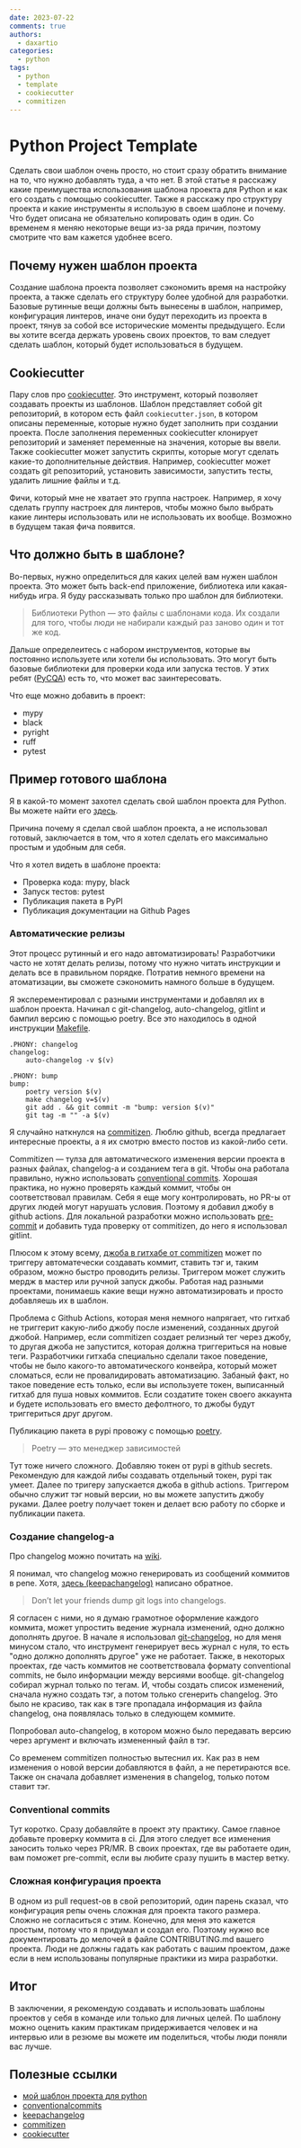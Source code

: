 ```yaml
---
date: 2023-07-22
comments: true
authors:
  - daxartio
categories:
  - python
tags:
  - python
  - template
  - cookiecutter
  - commitizen
---
```


# Python Project Template

Сделать свои шаблон очень просто, но стоит сразу обратить внимание на то, что нужно добавлять туда, а что нет. В этой статье я расскажу какие преимущества использования шаблона проекта для Python и как его создать с помощью cookiecutter. Также я расскажу про структуру проекта и какие инструменты я использую в своем шаблоне и почему. Что будет описана не обязательно копировать один в один. Со временем я меняю некоторые вещи из-за ряда причин, поэтому смотрите что вам кажется удобнее всего.

<!-- more -->

## Почему нужен шаблон проекта

Создание шаблона проекта позволяет сэкономить время на настройку проекта, а также сделать его структуру более удобной для разработки. Базовые рутинные вещи должны быть вынесены в шаблон, например, конфигурация линтеров, иначе они будут переходить из проекта в проект, тянув за собой все исторические моменты предыдущего. Если вы хотите всегда держать уровень своих проектов, то вам следует сделать шаблон, который будет использоваться в будущем.

## Cookiecutter

Пару слов про [cookiecutter](https://cookiecutter.readthedocs.io/en/stable/). Это инструмент, который позволяет создавать проекты из шаблонов. Шаблон представляет собой git репозиторий, в котором есть файл `cookiecutter.json`, в котором описаны переменные, которые нужно будет заполнить при создании проекта. После заполнения переменных cookiecutter клонирует репозиторий и заменяет переменные на значения, которые вы ввели. Также cookiecutter может запустить скрипты, которые могут сделать какие-то дополнительные действия. Например, cookiecutter может создать git репозиторий, установить зависимости, запустить тесты, удалить лишние файлы и т.д.

Фичи, который мне не хватает это группа настроек. Например, я хочу сделать группу настроек для линтеров, чтобы можно было выбрать какие линтеры использовать или не использовать их вообще. Возможно в будущем такая фича появится.

## Что должно быть в шаблоне?

Во-первых, нужно определиться для каких целей вам нужен шаблон проекта. Это может быть back-end приложение, библиотека или какая-нибудь игра. Я буду рассказывать только про шаблон для библиотеки.

> Библиотеки Python — это файлы с шаблонами кода. Их создали для того, чтобы люди не набирали каждый раз заново один и тот же код.

Дальше определеитесь с набором инструментов, которые вы постоянно используете или хотели бы использовать. Это могут быть базовые библиотеки для проверки кода или запуска тестов. У этих ребят ([PyCQA](https://github.com/PyCQA)) есть то, что может вас заинтересовать.

Что еще можно добавить в проект:

- mypy
- black
- pyright
- ruff
- pytest

## Пример готового шаблона

Я в какой-то момент захотел сделать свой шаблон проекта для Python. Вы можете найти его [здесь](https://github.com/daxartio/python-project-template).

Причина почему я сделал свой шаблон проекта, а не использовал готовый, заключается в том, что я хотел сделать его максимально простым и удобным для себя.

Что я хотел видеть в шаблоне проекта:

- Проверка кода: mypy, black
- Запуск тестов: pytest
- Публикация пакета в PyPI
- Публикация документации на Github Pages

### Автоматические релизы

Этот процесс рутинный и его надо автоматизировать! Разработчики часто не хотят делать релизы, потому что нужно читать инструкции и делать все в правильном порядке. Потратив немного времени на атоматизации, вы сможете сэкономить намного больше в будущем.

Я эксперементировал с разными инструментами и добавлял их в шаблон проекта. Начинал с git-changelog, auto-changelog, gitlint и бампил версию с помощью poetry. Все это находилось в одной инструкции [Makefile](https://www.gnu.org/software/make/manual/make.html).

```make
.PHONY: changelog
changelog:
	auto-changelog -v $(v)

.PHONY: bump
bump:
	poetry version $(v)
	make changelog v=$(v)
	git add . && git commit -m "bump: version $(v)"
	git tag -m "" -a $(v)
```

Я случайно наткнулся на [commitizen](https://github.com/commitizen-tools/commitizen). Люблю github, всегда предлагает интересные проекты, а я их смотрю вместо постов из какой-либо сети.

Commitizen — тулза для автоматического изменения версии проекта в разных файлах, changelog-а и созданием тега в git. Чтобы она работала правильно, нужно использовать [conventional commits](https://www.conventionalcommits.org/en/v1.0.0/). Хорошая практика, но нужно проверять каждый коммит, чтобы он соответствовал правилам. Себя я еще могу контролировать, но PR-ы от других людей могут нарушать условия. Поэтому я добавил джобу в github actions. Для локальной разработки можно использовать [pre-commit](https://pre-commit.com/) и добавить туда проверку от commitizen, до него я использовал gitlint.

Плюсом к этому всему, [джоба в гитхабе от commitizen](https://github.com/commitizen-tools/commitizen-action) может по триггеру автоматечески создавать коммит, ставить тэг и, таким образом, можно быстро проводить релизы. Триггером может служить мердж в мастер или ручной запуск джобы. Работая над разными проектами, понимаешь какие вещи нужно автоматизировать и просто добавляешь их в шаблон.

Проблема с Github Actions, которая меня немного напрягает, что гитхаб не триггерит какую-либо джобу после изменений, созданных другой джобой. Например, если commitizen создает релизный тег через джобу, то другая джоба не запустится, которая должна триггериться на новые теги. Разработчики гитхаба специально сделали такое поведение, чтобы не было какого-то автоматического конвейра, который может сломаться, если не провалидировать автоматизацию. Забаный факт, но такое поведение есть только, если вы используете токен, выписанный гитхаб для пуша новых коммитов. Если создатите токен своего аккаунта и будете использовать его вместо дефолтного, то джобы будут триггериться друг другом.

Публикацию пакета в pypi провожу с помощью [poetry](https://python-poetry.org/).

> Poetry — это менеджер зависимостей

Тут тоже ничего сложного. Добавляю токен от pypi в github secrets. Рекомендую для каждой либы создавать отдельный токен, pypi так умеет. Далее по тригеру запускается джоба в github actions. Триггером обычно служит тэг новый версии, но вы можете запустить джобу руками. Далее poetry получает токен и делает всю работу по сборке и публикации пакета.

### Cоздание changelog-а

Про changelog можно почитать на [wiki](https://en.wikipedia.org/wiki/Changelog).

Я понимал, что changelog можно генерировать из сообщений коммитов в репе. Хотя, [здесь (keepachangelog)](https://keepachangelog.com/en/1.1.0/) написано обратное.

> Don’t let your friends dump git logs into changelogs.

Я согласен с ними, но я думаю грамотное оформление каждого коммита, может упростить ведение журнала изменений, одно должно дополнять другое. В начале я использовал [git-changelog](https://github.com/pawamoy/git-changelog), но для меня минусом стало, что инструмент генерирует весь журнал с нуля, то есть "одно должно дополнять другое" уже не работает. Также, в некоторых проектах, где часть коммитов не соответствовала формату conventional commits, не было информации между версиями вообще. git-changelog собирал журнал только по тегам. И, чтобы создать список изменений, сначала нужно создать тэг, а потом только сгенерить changelog. Это было не красиво, так как в тэге пропадала информация из файла changelog, она появлялась только в следующем коммите.

Попробовал auto-changelog, в котором можно было передавать версию через аргумент и включать измененный файл в тэг.

Со временем commitizen полностью вытеснил их. Как раз в нем изменения о новой версии добавляются в файл, а не перетираются все. Также он сначала добавляет изменения в changelog, только потом ставит тэг.

### Conventional commits

Тут коротко. Сразу добавляйте в проект эту практику. Самое главное добавьте проверку коммита в ci. Для этого следует все изменения заносить только через PR/MR. В своих проектах, где вы работаете один, вам поможет pre-commit, если вы любите сразу пушить в мастер ветку.

### Сложная конфигурация проекта

В одном из pull request-ов в свой репозиторий, один парень сказал, что конфигурация репы очень сложная для проекта такого размера. Сложно не согласиться с этим. Конечно, для меня это кажется простым, потому что я придумал и создал его. Поэтому нужно все документировать до мелочей в файле CONTRIBUTING.md вашего проекта. Люди не должны гадать как работать с вашим проектом, даже если в нем использованы популярные практики из мира разработки.

## Итог

В заключении, я рекомендую создавать и использовать шаблоны проектов у себя в команде или только для личных целей. По шаблону можно оценить каким практикам придерживается человек и на интервью или в резюме вы можете им поделиться, чтобы люди поняли вас лучше.

## Полезные ссылки

- [мой шаблон проекта для python](https://github.com/daxartio/python-project-template)
- [conventionalcommits](https://www.conventionalcommits.org/)
- [keepachangelog](https://keepachangelog.com/en/1.1.0/)
- [commitizen](https://github.com/commitizen-tools/commitizen)
- [cookiecutter](https://cookiecutter.readthedocs.io/en/stable/)
